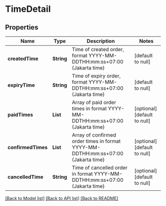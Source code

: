 # TimeDetail
## Properties

| Name | Type | Description | Notes |
|------------ | ------------- | ------------- | -------------|
| **createdTime** | **String** | Time of created order, format YYYY-MM-DDTHH:mm:ss+07:00 (Jakarta time) | [default to null] |
| **expiryTime** | **String** | Time of expiry order, format YYYY-MM-DDTHH:mm:ss+07:00 (Jakarta time) | [default to null] |
| **paidTimes** | **List** | Array of paid order times in format YYYY-MM-DDTHH:mm:ss+07:00 (Jakarta time) | [optional] [default to null] |
| **confirmedTimes** | **List** | Array of confirmed order times in format YYYY-MM-DDTHH:mm:ss+07:00 (Jakarta time) | [optional] [default to null] |
| **cancelledTime** | **String** | Time of cancelled order in format YYYY-MM-DDTHH:mm:ss+07:00 (Jakarta time) | [optional] [default to null] |

[[Back to Model list]](../README.md#documentation-for-models) [[Back to API list]](../README.md#documentation-for-api-endpoints) [[Back to README]](../README.md)

